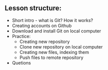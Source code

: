 ## Lesson structure:
- Short intro - what is Git? How it works?
- Creating accounts on Github
- Download and install Git on local computer
- Practice: 
    - Creating new repository
    - Clone new repository on local computer
    - Creating new files, indexing them
    - Push files to remote repository
- Quetions